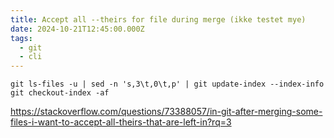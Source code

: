 ```yaml
---
title: Accept all --theirs for file during merge (ikke testet mye)
date: 2024-10-21T12:45:00.000Z
tags:
  - git
  - cli
---
```

```
git ls-files -u | sed -n 's,3\t,0\t,p' | git update-index --index-info
git checkout-index -af
```

<https://stackoverflow.com/questions/73388057/in-git-after-merging-some-files-i-want-to-accept-all-theirs-that-are-left-in?rq=3>
